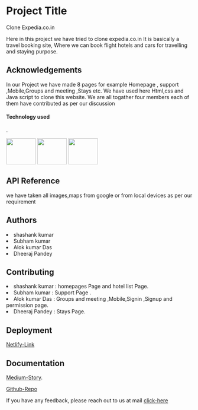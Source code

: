 
# Project Title

Clone Expedia.co.in

Here in this project we have tried to clone expedia.co.in
It is basically a travel booking site, Where we can book flight hotels and cars for travelling and staying purpose.
 
## Acknowledgements

 
In our Project we have made 8 pages for example Homepage , support ,Mobile,Groups and meeting ,Stays etc.
We have used here Html,css and Java script to clone this website.
We are all togather four members each of them have contributed as per our discussion
<h4>Technology used</h4>.

<img src='https://www.oxfordwebstudio.com/user/pages/06.da-li-znate/sta-je-html/sta-je-html.jpg' width='80px' height='70px' />   <img width='80px' height='70px' src='http://code-institute-org.github.io/Full-Stack-Web-Developer-Stream-0/assets/javascript.png' width='20px' height='20px' />  <img width='80px' height='70px' src='https://encrypted-tbn0.gstatic.com/images?q=tbn:ANd9GcSr4ISVcXgykdMnPuRPFdIhH4cJpVxhbd6i0w&usqp=CAU' width='20px' height='20px' />
## API Reference
we have taken all images,maps from google or from local devices as per our requirement

## Authors

 <li>shashank kumar</li>
 <li>Subham kumar</li>
 <li>Alok kumar Das</li>
 <li> Dheeraj Pandey</li>

## Contributing

 <li>shashank kumar : homepages Page and hotel list Page.</li>
 <li>Subham kumar : Support Page .</li>
 <li>Alok kumar Das : Groups and meeting ,Mobile,Signin ,Signup and permission page.</li>
 <li> Dheeraj Pandey  : Stays Page.</li>


## Deployment
[Netlify-Link](https://adorable-florentine-b9f201.netlify.app)
## Documentation

[Medium-Story](https://medium.com/@madhav131ex/collaborative-project-on-cloning-of-expedia-co-in-c41a26abce88).

[Github-Repo](https://github.com/shashankkumarP/Expedia-clone)



If you have any feedback, please reach out to us at mail  <a href='https://mail.google.com/mail/u/0/?fs=1&tf=cm&source=mailto&su=Hi+There&to=madhav131ex@gmail.com&body=body+goes+here' > click-here</a>

